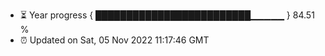 - ⏳ Year progress { █████████████████████████▁▁▁▁▁ } 84.51 %
- ⏰ Updated on Sat, 05 Nov 2022 11:17:46 GMT


